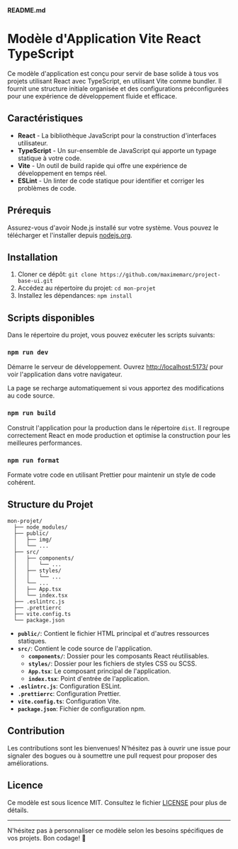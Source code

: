 **README.md**

# Modèle d'Application Vite React TypeScript

Ce modèle d'application est conçu pour servir de base solide à tous vos projets utilisant React avec TypeScript, en utilisant Vite comme bundler. Il fournit une structure initiale organisée et des configurations préconfigurées pour une expérience de développement fluide et efficace.

## Caractéristiques

- **React** - La bibliothèque JavaScript pour la construction d'interfaces utilisateur.
- **TypeScript** - Un sur-ensemble de JavaScript qui apporte un typage statique à votre code.
- **Vite** - Un outil de build rapide qui offre une expérience de développement en temps réel.
- **ESLint** - Un linter de code statique pour identifier et corriger les problèmes de code.

## Prérequis

Assurez-vous d'avoir Node.js installé sur votre système. Vous pouvez le télécharger et l'installer depuis [nodejs.org](https://nodejs.org/).

## Installation

1. Cloner ce dépôt: `git clone https://github.com/maximemarc/project-base-ui.git`
2. Accédez au répertoire du projet: `cd mon-projet`
3. Installez les dépendances: `npm install`

## Scripts disponibles

Dans le répertoire du projet, vous pouvez exécuter les scripts suivants:

### `npm run dev`

Démarre le serveur de développement. Ouvrez [http://localhost:5173/](http://localhost:5173/) pour voir l'application dans votre navigateur.

La page se recharge automatiquement si vous apportez des modifications au code source.

### `npm run build`

Construit l'application pour la production dans le répertoire `dist`. Il regroupe correctement React en mode production et optimise la construction pour les meilleures performances.

### `npm run format`

Formate votre code en utilisant Prettier pour maintenir un style de code cohérent.

## Structure du Projet

```
mon-projet/
  ├── node_modules/
  ├── public/
  │   ├── img/
  │   └── ...
  ├── src/
  │   ├── components/
  │   │   └── ...
  │   ├── styles/
  │   │   └── ...
  │   └── ...
  │   ├── App.tsx
  │   └── index.tsx
  ├── .eslintrc.js
  ├── .prettierrc
  ├── vite.config.ts
  └── package.json
```

- **`public/`**: Contient le fichier HTML principal et d'autres ressources statiques.
- **`src/`**: Contient le code source de l'application.
  - **`components/`**: Dossier pour les composants React réutilisables.
  - **`styles/`**: Dossier pour les fichiers de styles CSS ou SCSS.
  - **`App.tsx`**: Le composant principal de l'application.
  - **`index.tsx`**: Point d'entrée de l'application.
- **`.eslintrc.js`**: Configuration ESLint.
- **`.prettierrc`**: Configuration Prettier.
- **`vite.config.ts`**: Configuration Vite.
- **`package.json`**: Fichier de configuration npm.

## Contribution

Les contributions sont les bienvenues! N'hésitez pas à ouvrir une issue pour signaler des bogues ou à soumettre une pull request pour proposer des améliorations.

## Licence

Ce modèle est sous licence MIT. Consultez le fichier [LICENSE](LICENSE) pour plus de détails.

---

N'hésitez pas à personnaliser ce modèle selon les besoins spécifiques de vos projets. Bon codage! 🚀
